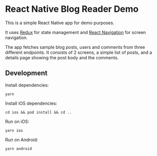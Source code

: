 # React Native Blog Reader Demo

This is a simple React Native app for demo purposes.

It uses [Redux](https://redux.js.org/) for state management and [React Navigation](https://reactnavigation.org/) for screen navigation.

The app fetches sample blog posts, users and comments from three different endpoints. It consists of 2 screens, a simple list of posts, and a details page showing the post body and the comments.

## Development

Install dependencies:

```
yarn
```

Install iOS dependencies:

```
cd ios && pod install && cd ..
```

Run on iOS:

```
yarn ios
```

Run on Android:

```
yarn android
```
